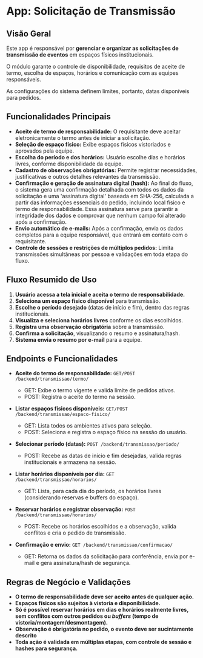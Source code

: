 # App: Solicitação de Transmissão

## Visão Geral

Este app é responsável por **gerenciar e organizar as solicitações de transmissão de eventos** em espaços físicos institucionais.

O módulo garante o controle de disponibilidade, requisitos de aceite de termo, escolha de espaços, horários e comunicação com as equipes responsáveis.

As configurações do sistema definem limites, portanto, datas disponíveis para pedidos.

## Funcionalidades Principais

- **Aceite de termo de responsabilidade:** O requisitante deve aceitar eletronicamente o termo antes de iniciar a solicitação.
- **Seleção de espaço físico:** Exibe espaços físicos vistoriados e aprovados pela equipe.
- **Escolha do período e dos horários:** Usuário escolhe dias e horários livres, conforme disponibilidade da equipe.
- **Cadastro de observações obrigatórias:** Permite registrar necessidades, justificativas e outros detalhes relevantes da transmissão.
- **Confirmação e geração de assinatura digital (hash):** Ao final do fluxo, o sistema gera uma confirmação detalhada com todos os dados da solicitação e uma 'assinatura digital' baseada em SHA-256, calculada a partir das informações essenciais do pedido, incluindo local físico e termo de responsabilidade. Essa assinatura serve para garantir a integridade dos dados e comprovar que nenhum campo foi alterado após a confirmação.
- **Envio automático de e-mails:** Após a confirmação, envia os dados completos para a equipe responsável, que entrará em contato com o requisitante.
- **Controle de sessões e restrições de múltiplos pedidos:** Limita transmissões simultâneas por pessoa e validações em toda etapa do fluxo.

## Fluxo Resumido de Uso

1. **Usuário acessa a tela inicial e aceita o termo de responsabilidade.**
2. **Seleciona um espaço físico disponível** para transmissão.
3. **Escolhe o período desejado** (datas de início e fim), dentro das regras institucionais.
4. **Visualiza e seleciona horários livres** conforme os dias escolhidos.
5. **Registra uma observação obrigatória** sobre a transmissão.
6. **Confirma a solicitação**, visualizando o resumo e assinatura/hash.
7. **Sistema envia o resumo por e-mail** para a equipe.

## Endpoints e Funcionalidades

- **Aceite do termo de responsabilidade:**
  `GET/POST /backend/transmissao/termo/`

  - GET: Exibe o termo vigente e valida limite de pedidos ativos.
  - POST: Registra o aceite do termo na sessão.

- **Listar espaços físicos disponíveis:**
  `GET/POST /backend/transmissao/espaco-fisico/`

  - GET: Lista todos os ambientes ativos para seleção.
  - POST: Seleciona e registra o espaço físico na sessão do usuário.

- **Selecionar período (datas):**
  `POST /backend/transmissao/periodo/`

  - POST: Recebe as datas de início e fim desejadas, valida regras institucionais e armazena na sessão.

- **Listar horários disponíveis por dia:**
  `GET /backend/transmissao/horarios/`

  - GET: Lista, para cada dia do período, os horários livres (considerando reservas e buffers do espaço).

- **Reservar horários e registrar observação:**
  `POST /backend/transmissao/horarios/`

  - POST: Recebe os horários escolhidos e a observação, valida conflitos e cria o pedido de transmissão.

- **Confirmação e envio:**
  `GET /backend/transmissao/confirmacao/`

  - GET: Retorna os dados da solicitação para conferência, envia por e-mail e gera assinatura/hash de segurança.

## Regras de Negócio e Validações

- **O termo de responsabilidade deve ser aceito antes de qualquer ação.**
- **Espaços físicos são sujeitos à vistoria e disponibilidade.**
- **Só é possível reservar horários em dias e horários realmente livres, sem conflitos com outros pedidos ou _buffers_ (tempo de vistoria/montagem/desmontagem).**
- **Observação é obrigatória no pedido, o evento deve ser sucintamente descrito**
- **Toda ação é validada em múltiplas etapas, com controle de sessão e hashes para segurança.**
